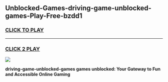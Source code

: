 
## Unblocked-Games-driving-game-unblocked-games-Play-Free-bzdd1
<h3>
<a href="https://premium76.site?title=driving-game-unblocked-games&ref=20A">CLICK TO PLAY</a></h3>
<hr>

<h3>
<a href="https://premium76.site?title=driving-game-unblocked-games&ref=20A">CLICK 2 PLAY</a>
  
</h3>

<a href="https://premium76.site?title=driving-game-unblocked-games&ref=20A"><img src="https://clearcache.store/games.png"></a>


**driving-game-unblocked-games games unblocked: Your Gateway to Fun and Accessible Online Gaming**
